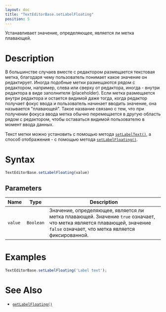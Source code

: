 ```yaml
---
layout: doc
title: "TextEditorBase.setLabelFloating"
position: 5
---
```


Устанавливает значение, определяющее, является ли метка плавающей.

# Description

В большинстве случаев вместе с редактором размещается текстовая метка, благодаря чему пользователь
понимает какое значение он редактирует. Иногда подобные метки размещаются рядом с редактором,
например, слева или сверху от редактора, иногда - внутри редактора в виде заполнителя (placeholder).
Если метка размещается внутри редактора и остается видимой даже тогда, когда редактор получает фокус
ввода и пользователь начинает вводить значение, она называется "плавающей". Такое название связано с
тем, что при получении фокуса ввода метка обычно перемещается в другую область рядом с редактором,
чтобы оставаться видимой пользователю в момент ввода данных.

Текст метки можно установить с помощью метода [`setLabelText()`](../TextEditorBase.setLabelText/), а
способ отображения - с помощью метода [`setLabelFloating()`](../TextEditorBase.setLabelFloating/).

# Syntax

```js
TextEditorBase.setLabelFloating(value)
```

## Parameters

|Name|Type|Description|
|----|----|-----------|
|`value`|`Boolean`|Значение, определяющее, является ли метка плавающей. Значение `true` означает, что метка является плавающей, значение `false` означает, что метка является фиксированной.|

# Examples

```js
TextEditorBase.setLabelFloating('Label text');
```

# See Also

* [`getLabelFloating()`](../TextEditorBase.getLabelFloating/)
